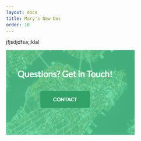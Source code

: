 ```yaml
---
layout: docs
title: Mary's New Doc
order: 10
---
```

jfjsdjdfsa;;klal

![](/static/uploads/screen-shot-2018-11-08-at-12.09.37-pm.png)
